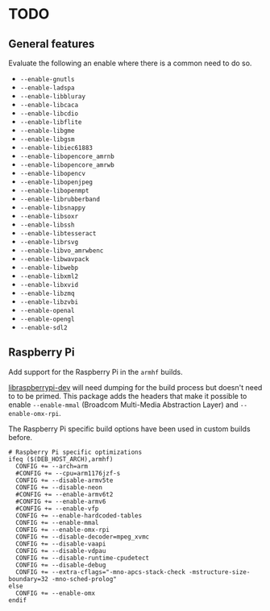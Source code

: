 # TODO

## General features

Evaluate the following an enable where there is a common need to do so.

  - `--enable-gnutls`
  - `--enable-ladspa`
  - `--enable-libbluray`
  - `--enable-libcaca`
  - `--enable-libcdio`
  - `--enable-libflite`
  - `--enable-libgme`
  - `--enable-libgsm`
  - `--enable-libiec61883`
  - `--enable-libopencore_amrnb`
  - `--enable-libopencore_amrwb`
  - `--enable-libopencv`
  - `--enable-libopenjpeg`
  - `--enable-libopenmpt`
  - `--enable-librubberband`
  - `--enable-libsnappy`
  - `--enable-libsoxr`
  - `--enable-libssh`
  - `--enable-libtesseract`
  - `--enable-librsvg`
  - `--enable-libvo_amrwbenc`
  - `--enable-libwavpack`
  - `--enable-libwebp`
  - `--enable-libxml2`
  - `--enable-libxvid`
  - `--enable-libzmq`
  - `--enable-libzvbi`
  - `--enable-openal`
  - `--enable-opengl`
  - `--enable-sdl2`

## Raspberry Pi

Add support for the Raspberry Pi in the `armhf` builds.

[libraspberrypi-dev](https://archive.raspberrypi.org/debian/pool/main/r/raspberrypi-firmware/libraspberrypi-dev_1.20180417-1_armhf.deb)
will need dumping for the build process but doesn't need to to be
primed. This package adds the headers that make it possible to enable
`--enable-mmal` (Broadcom Multi-Media Abstraction Layer) and
`--enable-omx-rpi`.

The Raspberry Pi specific build options have been used in custom builds
before.

```
# Raspberry Pi specific optimizations
ifeq ($(DEB_HOST_ARCH),armhf)
  CONFIG += --arch=arm
  #CONFIG += --cpu=arm1176jzf-s
  CONFIG += --disable-armv5te
  CONFIG += --disable-neon
  #CONFIG += --enable-armv6t2
  #CONFIG += --enable-armv6
  #CONFIG += --enable-vfp
  CONFIG += --enable-hardcoded-tables
  CONFIG += --enable-mmal
  CONFIG += --enable-omx-rpi
  CONFIG += --disable-decoder=mpeg_xvmc
  CONFIG += --disable-vaapi
  CONFIG += --disable-vdpau
  CONFIG += --disable-runtime-cpudetect
  CONFIG += --disable-debug
  CONFIG += --extra-cflags="-mno-apcs-stack-check -mstructure-size-boundary=32 -mno-sched-prolog"
else
  CONFIG += --enable-omx
endif
```
